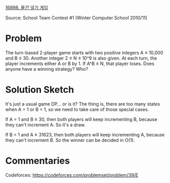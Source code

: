 [16898. 물건 넣기 게임](https://www.acmicpc.net/problem/16898)

Source: School Team Contest #1 (Winter Computer School 2010/11)


# Problem

The turn-based 2-player game starts with two positive integers A ≤ 10,000 and B ≤ 30. Another integer 2 ≤ N ≤ 10^9 is also given. At each turn, the player increments either A or B by 1. If A^B ≥ N, that player loses. Does anyone have a winning strategy? Who?

# Solution Sketch

It's just a usual game DP... or is it? The thing is, there are too many states when A = 1 or B = 1, so we need to take care of those special cases.

If A = 1 and B ≥ 30, then both players will keep incrementing B, because they can't increment A. So it's a draw.

If B = 1 and A ≥ 31623, then both players will keep incrementing A, because they can't increment B. So the winner can be decided in O(1).

# Commentaries

Codeforces: https://codeforces.com/problemset/problem/39/E
